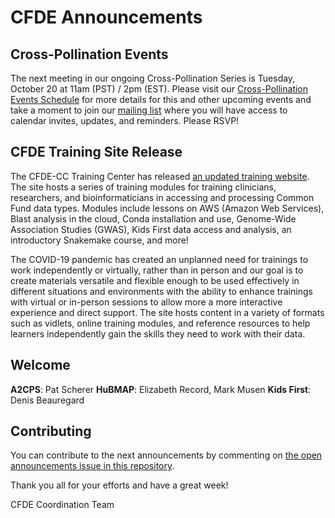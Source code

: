 # CFDE Announcements

## Cross-Pollination Events

The next meeting in our ongoing Cross-Pollination Series is Tuesday, October 20 at 11am (PST) / 2pm (EST). Please visit our [Cross-Pollination Events Schedule](https://docs.google.com/spreadsheets/d/1hQAeOLkivUZZnwZ_KxfGw3neezMaWbrPk9nnFiKfQGA/edit#gid=1089477257) for more details for this and other upcoming events and take a moment to join our [mailing list](https://crosspollinationevents.groups.io/g/main) where you will have access to calendar invites, updates, and reminders. Please RSVP!

## CFDE Training Site Release

The CFDE-CC Training Center has released [an updated training website]( https://cfde-training-and-engagement.readthedocs-hosted.com). The site hosts a series of training modules for training clinicians, researchers, and bioinformaticians in accessing and processing Common Fund data types. Modules include lessons on AWS (Amazon Web Services), Blast analysis in the cloud, Conda installation and use, Genome-Wide Association Studies (GWAS), Kids First data access and analysis, an introductory Snakemake course, and more! 

The COVID-19 pandemic has created an unplanned need for trainings to work independently or virtually, rather than in person and our goal is to create materials versatile and flexible enough to be used effectively in different situations and environments with the ability to enhance trainings with virtual or in-person sessions to allow more a more interactive experience and direct support. The site hosts content in a variety of formats such as vidlets, online training modules, and reference resources to help learners independently gain the skills they need to work with their data. 

## Welcome

**A2CPS**: Pat Scherer
**HuBMAP**: Elizabeth Record, Mark Musen
**Kids First**: Denis Beauregard

## Contributing

You can contribute to the next announcements by commenting on [the open announcements issue in this repository](https://github.com/nih-cfde/announcements/issues?utf8=%E2%9C%93&q=is%3Aissue+is%3Aopen+Announcements).

Thank you all for your efforts and have a great week!

CFDE Coordination Team


